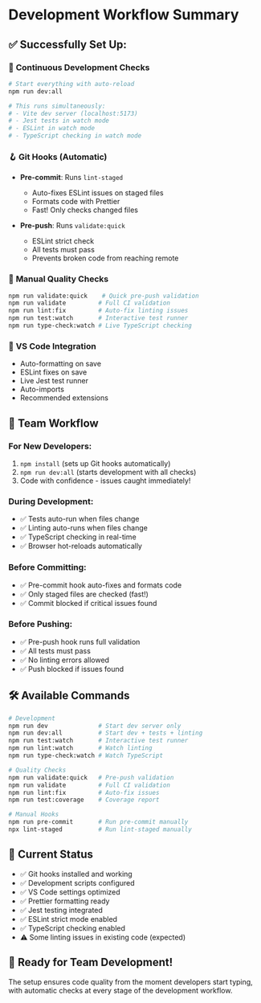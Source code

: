 # Development Workflow Summary

## ✅ Successfully Set Up:

### 🔄 **Continuous Development Checks**

```bash
# Start everything with auto-reload
npm run dev:all

# This runs simultaneously:
# - Vite dev server (localhost:5173)
# - Jest tests in watch mode
# - ESLint in watch mode
# - TypeScript checking in watch mode
```

### 🪝 **Git Hooks (Automatic)**

- **Pre-commit**: Runs `lint-staged`
  - Auto-fixes ESLint issues on staged files
  - Formats code with Prettier
  - Fast! Only checks changed files

- **Pre-push**: Runs `validate:quick`
  - ESLint strict check
  - All tests must pass
  - Prevents broken code from reaching remote

### 🧪 **Manual Quality Checks**

```bash
npm run validate:quick    # Quick pre-push validation
npm run validate         # Full CI validation
npm run lint:fix         # Auto-fix linting issues
npm run test:watch       # Interactive test runner
npm run type-check:watch # Live TypeScript checking
```

### 🎯 **VS Code Integration**

- Auto-formatting on save
- ESLint fixes on save
- Live Jest test runner
- Auto-imports
- Recommended extensions

## 🚀 **Team Workflow**

### For New Developers:

1. `npm install` (sets up Git hooks automatically)
2. `npm run dev:all` (starts development with all checks)
3. Code with confidence - issues caught immediately!

### During Development:

- ✅ Tests auto-run when files change
- ✅ Linting auto-runs when files change
- ✅ TypeScript checking in real-time
- ✅ Browser hot-reloads automatically

### Before Committing:

- ✅ Pre-commit hook auto-fixes and formats code
- ✅ Only staged files are checked (fast!)
- ✅ Commit blocked if critical issues found

### Before Pushing:

- ✅ Pre-push hook runs full validation
- ✅ All tests must pass
- ✅ No linting errors allowed
- ✅ Push blocked if issues found

## 🛠️ **Available Commands**

```bash
# Development
npm run dev              # Start dev server only
npm run dev:all          # Start dev + tests + linting
npm run test:watch       # Interactive test runner
npm run lint:watch       # Watch linting
npm run type-check:watch # Watch TypeScript

# Quality Checks
npm run validate:quick   # Pre-push validation
npm run validate         # Full CI validation
npm run lint:fix         # Auto-fix issues
npm run test:coverage    # Coverage report

# Manual Hooks
npm run pre-commit       # Run pre-commit manually
npx lint-staged          # Run lint-staged manually
```

## 🔧 **Current Status**

- ✅ Git hooks installed and working
- ✅ Development scripts configured
- ✅ VS Code settings optimized
- ✅ Prettier formatting ready
- ✅ Jest testing integrated
- ✅ ESLint strict mode enabled
- ✅ TypeScript checking enabled
- ⚠️ Some linting issues in existing code (expected)

## 🎉 **Ready for Team Development!**

The setup ensures code quality from the moment developers start typing, with automatic checks at every stage of the development workflow.
